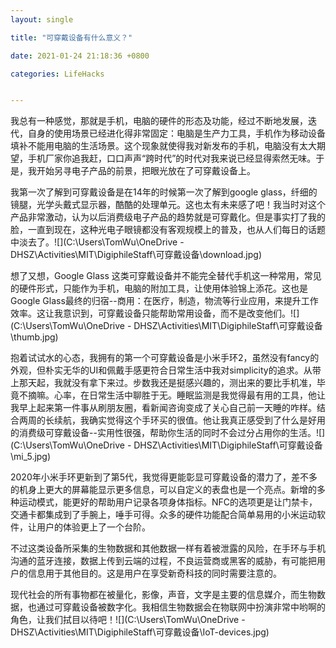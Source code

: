 ```yaml
---
layout: single

title: "可穿戴设备有什么意义？" 

date: 2021-01-24 21:18:36 +0800 

categories: LifeHacks


---
```




我总有一种感觉，那就是手机，电脑的硬件的形态及功能，经过不断地发展，迭代，自身的使用场景已经进化得非常固定：电脑是生产力工具，手机作为移动设备填补不能用电脑的生活场景。这个现象就使得我对新发布的手机，电脑没有太大期望，手机厂家你追我赶，口口声声“跨时代”的时代对我来说已经显得索然无味。于是，我开始另寻电子产品的前景，把眼光放在了可穿戴设备上。

我第一次了解到可穿戴设备是在14年的时候第一次了解到google glass，纤细的镜腿，光学头戴式显示器，酷酷的处理单元。这也太有未来感了吧！我当时对这个产品非常激动，认为以后消费级电子产品的趋势就是可穿戴化。但是事实打了我的脸，一直到现在，这种光电子眼镜都没有客观规模上的普及，也从人们每日的话题中淡去了。![](C:\Users\TomWu\OneDrive - DHSZ\Activities\MIT\DigiphileStaff\可穿戴设备\download.jpg)

想了又想，Google Glass 这类可穿戴设备并不能完全替代手机这一种常用，常见的硬件形式，只能作为手机，电脑的附加工具，让使用体验锦上添花。这也是Google Glass最终的归宿--商用：在医疗，制造，物流等行业应用，来提升工作效率。这让我意识到，可穿戴设备只能帮助常用设备，而不是改变他们。![](C:\Users\TomWu\OneDrive - DHSZ\Activities\MIT\DigiphileStaff\可穿戴设备\thumb.jpg)

抱着试试水的心态，我拥有的第一个可穿戴设备是小米手环2，虽然没有fancy的外观，但朴实无华的UI和佩戴手感更符合日常生活中我对simplicity的追求。从带上那天起，我就没有拿下来过。步数我还是挺感兴趣的，测出来的要比手机准，毕竟不摘嘛。心率，在日常生活中聊胜于无。睡眠监测是我觉得最有用的工具，他让我早上起来第一件事从刷朋友圈，看新闻咨询变成了关心自己前一天睡的咋样。结合两周的长续航，我确实觉得这个手环买的很值。他让我真正感受到了什么是好用的消费级可穿戴设备--实用性很强，帮助你生活的同时不会过分占用你的生活。![](C:\Users\TomWu\OneDrive - DHSZ\Activities\MIT\DigiphileStaff\可穿戴设备\mi_5.jpg)

2020年小米手环更新到了第5代，我觉得更能彰显可穿戴设备的潜力了，差不多的机身上更大的屏幕能显示更多信息，可以自定义的表盘也是一个亮点。新增的多种运动模式，能更好的帮助用户记录各项身体指标。NFC的选项更是让门禁卡，交通卡都集成到了手腕上，唾手可得。众多的硬件功能配合简单易用的小米运动软件，让用户的体验更上了一个台阶。

不过这类设备所采集的生物数据和其他数据一样有着被泄露的风险，在手环与手机沟通的蓝牙连接，数据上传到云端的过程，不良运营商或黑客的威胁，有可能把用户的信息用于其他目的。这是用户在享受新奇科技的同时需要注意的。

现代社会的所有事物都在被量化，影像，声音，文字是主要的信息媒介，而生物数据，也通过可穿戴设备被数字化。我相信生物数据会在物联网中扮演非常中哟啊的角色，让我们拭目以待吧！![](C:\Users\TomWu\OneDrive - DHSZ\Activities\MIT\DigiphileStaff\可穿戴设备\IoT-devices.jpg)





